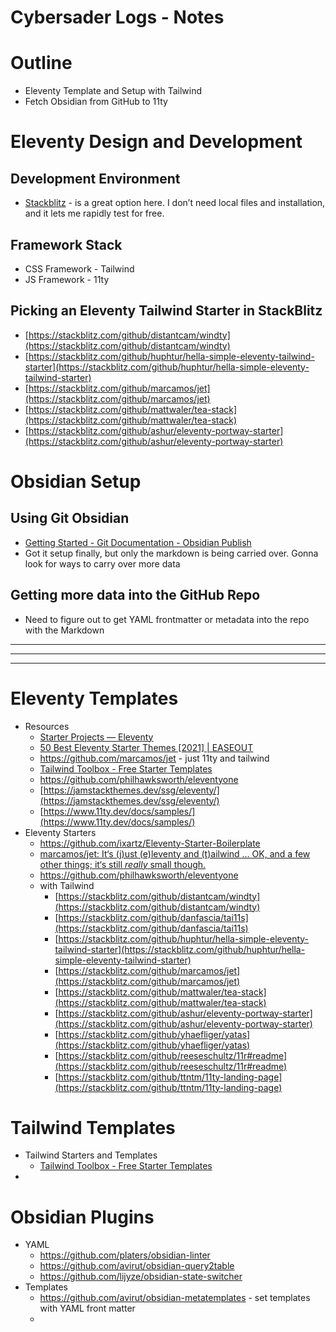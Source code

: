 # Cybersader Logs - Notes

# Outline

- Eleventy Template and Setup with Tailwind
- Fetch Obsidian from GitHub to 11ty

# Eleventy Design and Development

## Development Environment

- [Stackblitz](https://stackblitz.com/) - is a great option here.  I don’t need local files and installation, and it lets me rapidly test for free.

## Framework Stack

- CSS Framework - Tailwind
- JS Framework - 11ty

## Picking an Eleventy Tailwind Starter in StackBlitz

- [https://stackblitz.com/github/distantcam/windty](https://stackblitz.com/github/distantcam/windty)
- [https://stackblitz.com/github/huphtur/hella-simple-eleventy-tailwind-starter](https://stackblitz.com/github/huphtur/hella-simple-eleventy-tailwind-starter)
- [https://stackblitz.com/github/marcamos/jet](https://stackblitz.com/github/marcamos/jet)
- [https://stackblitz.com/github/mattwaler/tea-stack](https://stackblitz.com/github/mattwaler/tea-stack)
- [https://stackblitz.com/github/ashur/eleventy-portway-starter](https://stackblitz.com/github/ashur/eleventy-portway-starter)

# Obsidian Setup

## Using Git Obsidian

- [Getting Started - Git Documentation - Obsidian Publish](https://publish.obsidian.md/git-doc/Getting+Started)
- Got it setup finally, but only the markdown is being carried over.  Gonna look for ways to carry over more data

## Getting more data into the GitHub Repo

- Need to figure out to get YAML frontmatter or metadata into the repo with the Markdown

---

---

---

# Eleventy Templates

- Resources
    - [Starter Projects — Eleventy](https://www.11ty.dev/docs/starter/)
    - [50 Best Eleventy Starter Themes [2021] | EASEOUT](https://www.easeout.co/blog/2021-01-28-50-best-eleventy-starter-themes-2021/)
    - https://github.com/marcamos/jet - just 11ty and tailwind
    - [Tailwind Toolbox - Free Starter Templates](https://www.tailwindtoolbox.com/starter-templates)
    - https://github.com/philhawksworth/eleventyone
    - [https://jamstackthemes.dev/ssg/eleventy/](https://jamstackthemes.dev/ssg/eleventy/)
    - [https://www.11ty.dev/docs/samples/](https://www.11ty.dev/docs/samples/)
- Eleventy Starters
    - https://github.com/ixartz/Eleventy-Starter-Boilerplate
    - [marcamos/jet: It‘s (j)ust (e)leventy and (t)ailwind … OK, and a few other things; it‘s still *really* small though.](https://github.com/marcamos/jet)
    - https://github.com/philhawksworth/eleventyone
    - with Tailwind
        - [https://stackblitz.com/github/distantcam/windty](https://stackblitz.com/github/distantcam/windty)
        - [https://stackblitz.com/github/danfascia/tai11s](https://stackblitz.com/github/danfascia/tai11s)
        - [https://stackblitz.com/github/huphtur/hella-simple-eleventy-tailwind-starter](https://stackblitz.com/github/huphtur/hella-simple-eleventy-tailwind-starter)
        - [https://stackblitz.com/github/marcamos/jet](https://stackblitz.com/github/marcamos/jet)
        - [https://stackblitz.com/github/mattwaler/tea-stack](https://stackblitz.com/github/mattwaler/tea-stack)
        - [https://stackblitz.com/github/ashur/eleventy-portway-starter](https://stackblitz.com/github/ashur/eleventy-portway-starter)
        - [https://stackblitz.com/github/yhaefliger/yatas](https://stackblitz.com/github/yhaefliger/yatas)
        - [https://stackblitz.com/github/reeseschultz/11r#readme](https://stackblitz.com/github/reeseschultz/11r#readme)
        - [https://stackblitz.com/github/ttntm/11ty-landing-page](https://stackblitz.com/github/ttntm/11ty-landing-page)

# Tailwind Templates

- Tailwind Starters and Templates
    - [Tailwind Toolbox - Free Starter Templates](https://www.tailwindtoolbox.com/starter-templates)
- 

# Obsidian Plugins

- YAML
    - https://github.com/platers/obsidian-linter
    - https://github.com/avirut/obsidian-query2table
    - https://github.com/lijyze/obsidian-state-switcher
- Templates
    - https://github.com/avirut/obsidian-metatemplates - set templates with YAML front matter
    -